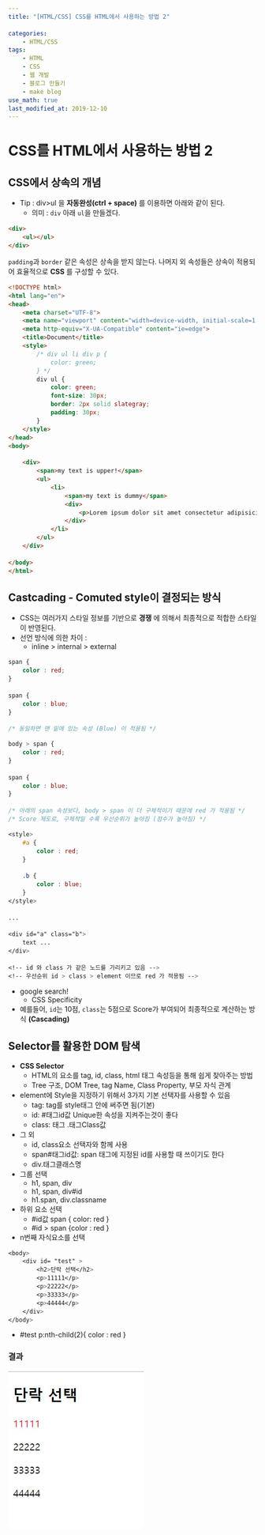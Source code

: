 ```yaml
---
title: "[HTML/CSS] CSS를 HTML에서 사용하는 방법 2"

categories:
    - HTML/CSS
tags:
    - HTML
    - CSS
    - 웹 개발
    - 블로그 만들기
    - make blog
use_math: true
last_modified_at: 2019-12-10
---  
```

# CSS를 HTML에서 사용하는 방법 2  
## CSS에서 상속의 개념  
+ Tip : div>ul 을 __자동완성(ctrl + space)__ 를 이용하면 아래와 같이 된다.  
  + 의미 : `div` 아래 `ul`을 만들겠다.
```html
<div>
    <ul></ul>
</div>
```  
`padding`과 `border` 같은 속성은 상속을 받지 않는다. 나머지 외 속성들은 상속이 적용되어 효율적으로 __CSS__ 를 구성할 수 있다.  
```html
<!DOCTYPE html>
<html lang="en">
<head>
    <meta charset="UTF-8">
    <meta name="viewport" content="width=device-width, initial-scale=1.0">
    <meta http-equiv="X-UA-Compatible" content="ie=edge">
    <title>Document</title>
    <style>
        /* div ul li div p {
            color: green;
        } */
        div ul {
            color: green;
            font-size: 30px;
            border: 2px solid slategray;
            padding: 30px;
        }
    </style>
</head>
<body>
  
    <div>
        <span>my text is upper!</span>
        <ul>
            <li>
                <span>my text is dummy</span>
                <div>
                    <p>Lorem ipsum dolor sit amet consectetur adipisicing elit. Reiciendis fugit eveniet hic labore maxime. Amet illum deserunt ea maiores, quaerat debitis mollitia dignissimos ex repellat harum perspiciatis ut nesciunt libero?</p>
                </div>
            </li>
        </ul>
    </div>
      
</body>
</html>
```  
  
## Castcading - Comuted style이 결정되는 방식  
+ CSS는 여러가지 스타일 정보를 기반으로 __경쟁__ 에 의해서 최종적으로 적합한 스타일이 반영된다.  
+ 선언 방식에 의한 차이 :
  + inline > internal > external  

```css
span {
    color : red;
}
  
span {
    color : blue;
}
  
/* 동일하면 맨 밑에 있는 속성 (Blue) 이 적용됨 */
```  
  

```css  
body > span {
    color : red;
}
  
span {
    color : blue;
}
  
/* 아래의 span 속성보다, body > span 이 더 구체적이기 때문에 red 가 적용됨 */
/* Score 제도로, 구체적일 수록 우선순위가 높아짐 (점수가 높아짐) */
```  
  

```css  
<style>
	#a {
        color : red;
	}
  	
	.b {
        color : blue;
	}
</style>
  
...
  
<div id="a" class="b">
	text ...
</div>
  
<!-- id 와 class 가 같은 노드를 가리키고 있음 -->
<!-- 우선순위 id > class > element 이므로 red 가 적용됨 -->
```  
+ google search!
  + CSS Specificity
+ 예를들어, `id`는 10점, `class`는 5점으로 Score가 부여되어 최종적으로 계산하는 방식 __(Cascading)__
  
## Selector를 활용한 DOM 탐색
+ __CSS Selector__ 
  + HTML의 요소를 tag, id, class, html 태그 속성등을 통해 쉽게 찾아주는 방법
  + Tree 구조, DOM Tree, tag Name, Class Property, 부모 자식 관계  
+ element에 Style을 지정하기 위해서 3가지 기본 선택자를 사용할 수 있음  
  + tag: tag를 style태그 안에 써주면 됨(기본)
  + id: #태그id값 Unique한 속성을 지켜주는것이 좋다
  + class: 태그 .태그Class값
+ 그 외
  + id, class요소 선택자와 함께 사용
  + span#태그id값: span 태그에 지정된 id를 사용할 때 쓰이기도 한다
  + div.태그클래스명
+ 그룹 선택
  + h1, span, div
  + h1, span, div#id
  + h1.span, div.classname
+ 하위 요소 선택
  + #id값 span { color: red }
  + #id > span {color : red }
+ n번째 자식요소를 선택  
```css
<body>
    <div id= "test" >
        <h2>단락 선택</h2>
        <p>11111</p>
        <p>22222</p>
        <p>33333</p>
        <p>44444</p>
    </div>
</body>
```  
  + #test p:nth-child(2){ color : red }  
  

### 결과  
![](/assets/HTML-CSS/2019-12-12-HTML-CSS-04-img01.jpg)
